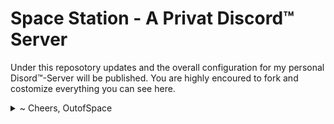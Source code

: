 # Space Station - A Privat Discord™ Server

Under this reposotory updates and the overall configuration for my personal Disord™-Server will be published. You are highly encoured to fork and costomize everything you can see here.
<details>
<summary>~ Cheers, OutofSpace</summary>
```
       .__                                
  ____ |  |__   ____   ___________  ______
_/ ___\|  |  \_/ __ \_/ __ \_  __ \/  ___/
\  \___|   Y  \  ___/\  ___/|  | \/\___ \ 
 \___  >___|  /\___  >\___  >__|  /____  >
     \/     \/     \/     \/           \/ 
```
</details>